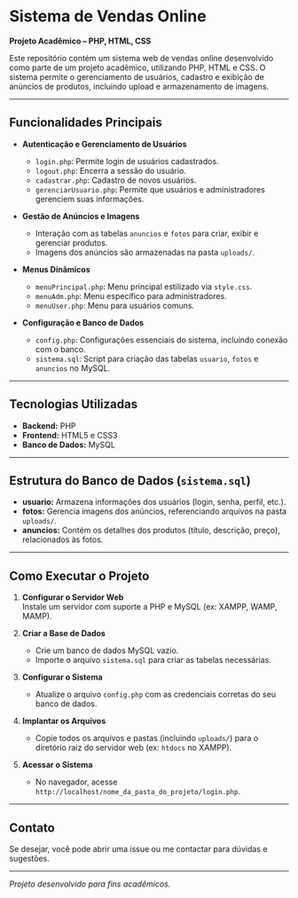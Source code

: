 # Sistema de Vendas Online  
**Projeto Acadêmico – PHP, HTML, CSS**

Este repositório contém um sistema web de vendas online desenvolvido como parte de um projeto acadêmico, utilizando PHP, HTML e CSS. O sistema permite o gerenciamento de usuários, cadastro e exibição de anúncios de produtos, incluindo upload e armazenamento de imagens.

---

## Funcionalidades Principais

- **Autenticação e Gerenciamento de Usuários**  
  - `login.php`: Permite login de usuários cadastrados.  
  - `logout.php`: Encerra a sessão do usuário.  
  - `cadastrar.php`: Cadastro de novos usuários.  
  - `gerenciarUsuario.php`: Permite que usuários e administradores gerenciem suas informações.

- **Gestão de Anúncios e Imagens**  
  - Interação com as tabelas `anuncios` e `fotos` para criar, exibir e gerenciar produtos.  
  - Imagens dos anúncios são armazenadas na pasta `uploads/`.

- **Menus Dinâmicos**  
  - `menuPrincipal.php`: Menu principal estilizado via `style.css`.  
  - `menuAdm.php`: Menu específico para administradores.  
  - `menuUser.php`: Menu para usuários comuns.

- **Configuração e Banco de Dados**  
  - `config.php`: Configurações essenciais do sistema, incluindo conexão com o banco.  
  - `sistema.sql`: Script para criação das tabelas `usuario`, `fotos` e `anuncios` no MySQL.

---

## Tecnologias Utilizadas

- **Backend:** PHP  
- **Frontend:** HTML5 e CSS3  
- **Banco de Dados:** MySQL

---

## Estrutura do Banco de Dados (`sistema.sql`)

- **usuario:** Armazena informações dos usuários (login, senha, perfil, etc.).  
- **fotos:** Gerencia imagens dos anúncios, referenciando arquivos na pasta `uploads/`.  
- **anuncios:** Contém os detalhes dos produtos (título, descrição, preço), relacionados às fotos.

---

## Como Executar o Projeto

1. **Configurar o Servidor Web**  
   Instale um servidor com suporte a PHP e MySQL (ex: XAMPP, WAMP, MAMP).

2. **Criar a Base de Dados**  
   - Crie um banco de dados MySQL vazio.  
   - Importe o arquivo `sistema.sql` para criar as tabelas necessárias.

3. **Configurar o Sistema**  
   - Atualize o arquivo `config.php` com as credenciais corretas do seu banco de dados.

4. **Implantar os Arquivos**  
   - Copie todos os arquivos e pastas (incluindo `uploads/`) para o diretório raiz do servidor web (ex: `htdocs` no XAMPP).

5. **Acessar o Sistema**  
   - No navegador, acesse `http://localhost/nome_da_pasta_do_projeto/login.php`.

---

## Contato

Se desejar, você pode abrir uma issue ou me contactar para dúvidas e sugestões.

---

*Projeto desenvolvido para fins acadêmicos.*

